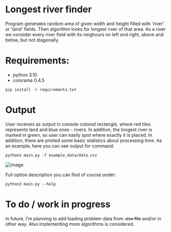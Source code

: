 # Longest river finder
Program generates random area of given width and height filled with 'river' or 'land' fields. Then algortihm looks for longest river of that area. As a river we consider every river field with its neighours on left and right, above and below, but not diagonally.


# Requirements:
* python 3.10
* colorama 0.4.5

`pip install -r requirements.txt`

# Output

User receives as output in console colored rectangle, where red tiles represents land and blue ones - rivers. In addition, the longest river is marked in green, so user can easily spot where exactly it is placed. In addition, there are printed some basic statistics about processing time. As an example, here you can see output for command:

`python3 main.py -f example_data/data.csv`

![image](https://user-images.githubusercontent.com/49252352/199008685-ae877cc3-26fe-4363-b3f9-d836d94ec456.png)

Full option description you can find of course under:

`python3 main.py --help`

# To do / work in progress

In future, I'm planning to add loading problem data from ~~.csv file~~ and/or in other way. Also implementing more algorithms is considered.
